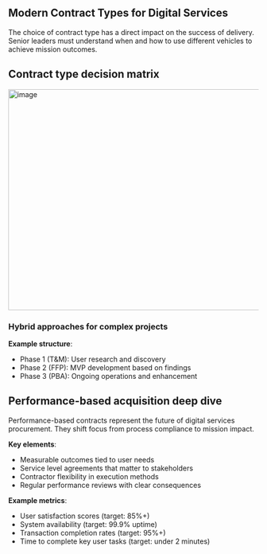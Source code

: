 ## Modern Contract Types for Digital Services
The choice of contract type has a direct impact on the success of delivery. Senior leaders must understand when and how to use different vehicles to achieve mission outcomes.

## Contract type decision matrix
<img width="672" height="444" alt="image" src="https://github.com/user-attachments/assets/c1acb8c1-f5c0-4791-82a5-cb7c12a941a7" />

### Hybrid approaches for complex projects
**Example structure**:
- Phase 1 (T&M): User research and discovery
- Phase 2 (FFP): MVP development based on findings
- Phase 3 (PBA): Ongoing operations and enhancement

## Performance-based acquisition deep dive
Performance-based contracts represent the future of digital services procurement. They shift focus from process compliance to mission impact.

**Key elements**:
- Measurable outcomes tied to user needs
- Service level agreements that matter to stakeholders
- Contractor flexibility in execution methods
- Regular performance reviews with clear consequences

**Example metrics**:
- User satisfaction scores (target: 85%+)
- System availability (target: 99.9% uptime)
- Transaction completion rates (target: 95%+)
- Time to complete key user tasks (target: under 2 minutes)
